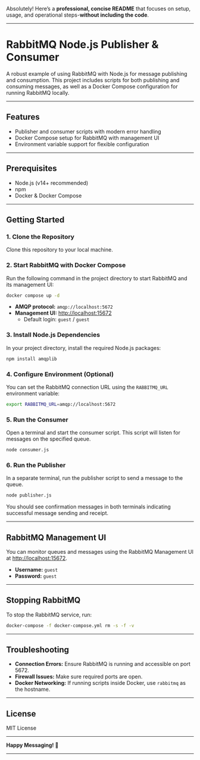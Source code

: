 Absolutely! Here’s a **professional, concise README** that focuses on setup, usage, and operational steps-**without including the code**.

---

# RabbitMQ Node.js Publisher & Consumer

A robust example of using RabbitMQ with Node.js for message publishing and consumption. This project includes scripts for both publishing and consuming messages, as well as a Docker Compose configuration for running RabbitMQ locally.

---

## Features

- Publisher and consumer scripts with modern error handling
- Docker Compose setup for RabbitMQ with management UI
- Environment variable support for flexible configuration

---

## Prerequisites

- Node.js (v14+ recommended)
- npm
- Docker & Docker Compose

---

## Getting Started

### 1. Clone the Repository

Clone this repository to your local machine.

### 2. Start RabbitMQ with Docker Compose

Run the following command in the project directory to start RabbitMQ and its management UI:

```sh
docker compose up -d
```

- **AMQP protocol:** `amqp://localhost:5672`
- **Management UI:** [http://localhost:15672](http://localhost:15672)
  - Default login: `guest` / `guest`

### 3. Install Node.js Dependencies

In your project directory, install the required Node.js packages:

```sh
npm install amqplib
```

### 4. Configure Environment (Optional)

You can set the RabbitMQ connection URL using the `RABBITMQ_URL` environment variable:

```sh
export RABBITMQ_URL=amqp://localhost:5672
```

### 5. Run the Consumer

Open a terminal and start the consumer script. This script will listen for messages on the specified queue.

```sh
node consumer.js
```

### 6. Run the Publisher

In a separate terminal, run the publisher script to send a message to the queue.

```sh
node publisher.js
```

You should see confirmation messages in both terminals indicating successful message sending and receipt.

---

## RabbitMQ Management UI

You can monitor queues and messages using the RabbitMQ Management UI at [http://localhost:15672](http://localhost:15672).

- **Username:** `guest`
- **Password:** `guest`

---

## Stopping RabbitMQ

To stop the RabbitMQ service, run:

```sh
docker-compose -f docker-compose.yml rm -s -f -v
```

---

## Troubleshooting

- **Connection Errors:** Ensure RabbitMQ is running and accessible on port 5672.
- **Firewall Issues:** Make sure required ports are open.
- **Docker Networking:** If running scripts inside Docker, use `rabbitmq` as the hostname.

---

## License

MIT License

---

**Happy Messaging! 🚀**

---